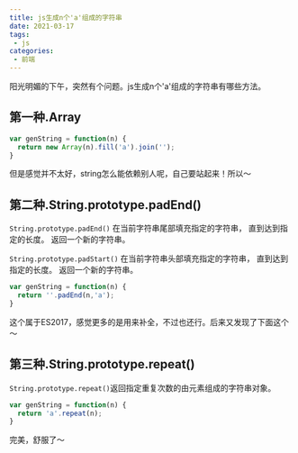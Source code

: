 ```yaml
---
title: js生成n个'a'组成的字符串
date: 2021-03-17
tags:
 - js
categories: 
 - 前端
---
```


阳光明媚的下午，突然有个问题。js生成n个'a'组成的字符串有哪些方法。

<!-- more -->

## 第一种.Array

```js
var genString = function(n) {
  return new Array(n).fill('a').join('');
}
```

但是感觉并不太好，string怎么能依赖别人呢，自己要站起来！所以～

## 第二种.String.prototype.padEnd()

`String.prototype.padEnd()` 在当前字符串尾部填充指定的字符串， 直到达到指定的长度。 返回一个新的字符串。

`String.prototype.padStart()` 在当前字符串头部填充指定的字符串， 直到达到指定的长度。 返回一个新的字符串。

```js
var genString = function(n) {
  return ''.padEnd(n,'a');
}
```

这个属于ES2017，感觉更多的是用来补全，不过也还行。后来又发现了下面这个～

## 第三种.String.prototype.repeat()

`String.prototype.repeat()`返回指定重复次数的由元素组成的字符串对象。

```js
var genString = function(n) {
  return 'a'.repeat(n);
}
```

完美，舒服了～